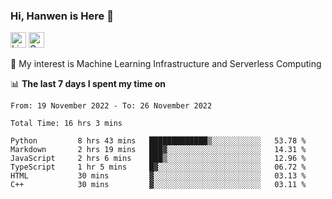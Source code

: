 ### Hi, Hanwen is Here 👋
<p>
	<a href="https://www.linkedin.com/in/liu-hanwen/"><img src="https://img.shields.io/badge/@hanwen-0A66C2?style=flat&logo=LinkedIn&logoColor=white" alt="Linkedin"  height="25px"/></a> 
	<a href="https://scholar.google.com/citations?user=HDF0su0AAAAJ"><img src="https://img.shields.io/badge/scholar-4385FE.svg?&style=plastic&logo=google-scholar&logoColor=white" alt="Google Scholar" height="25px"> </a>
</p>
🌱 My interest is Machine Learning Infrastructure and Serverless Computing

📊 **The last 7 days I spent my time on** 
<!--START_SECTION:waka-->

```text
From: 19 November 2022 - To: 26 November 2022

Total Time: 16 hrs 3 mins

Python         8 hrs 43 mins   █████████████▒░░░░░░░░░░░   53.78 %
Markdown       2 hrs 19 mins   ███▓░░░░░░░░░░░░░░░░░░░░░   14.31 %
JavaScript     2 hrs 6 mins    ███▒░░░░░░░░░░░░░░░░░░░░░   12.96 %
TypeScript     1 hr 5 mins     █▓░░░░░░░░░░░░░░░░░░░░░░░   06.72 %
HTML           30 mins         ▓░░░░░░░░░░░░░░░░░░░░░░░░   03.13 %
C++            30 mins         ▓░░░░░░░░░░░░░░░░░░░░░░░░   03.11 %
```

<!--END_SECTION:waka-->


<!--
**david990917/david990917** is a ✨ _special_ ✨ repository because its `README.md` (this file) appears on your GitHub profile.

Here are some ideas to get you started:

- 🔭 I’m currently working on ...
- 🌱 I’m currently learning ...
- 👯 I’m looking to collaborate on ...
- 🤔 I’m looking for help with ...
- 💬 Ask me about ...
- 📫 How to reach me: ...
- 😄 Pronouns: ...
- ⚡ Fun fact: ...
-->
